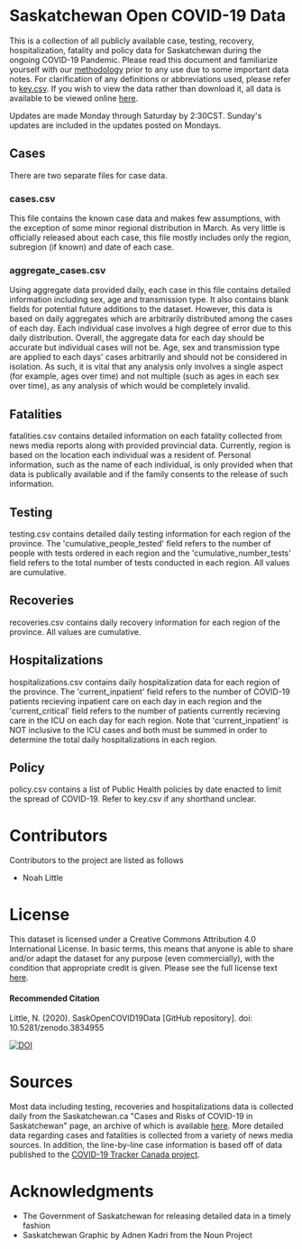 # Saskatchewan Open COVID-19 Data
This is a collection of all publicly available case, testing, recovery, hospitalization, fatality and policy data for Saskatchewan during the ongoing COVID-19 Pandemic. Please read this document and familiarize yourself with our [methodology](https://github.com/noahlittle/SaskOpenCOVID19Data/blob/master/METHODOLOGY.md) prior to any use due to some important data notes. For clarification of any definitions or abbreviations used, please refer to [key.csv](https://github.com/noahlittle/SaskOpenCOVID19Data/blob/master/key.csv). If you wish to view the data rather than download it, all data is available to be viewed online [here](https://docs.google.com/spreadsheets/d/e/2PACX-1vSpXwT4tlmuwbCyI-IkkJZNVEYu2IjuxieoNDpW_ibIMY1niFDkn17_ZWYWvz5nq-X6mNLF_gm3U9XL/pubhtml).

Updates are made Monday through Saturday by 2:30CST. Sunday's updates are included in the updates posted on Mondays.

## Cases
There are two separate files for case data.
### cases.csv
This file contains the known case data and makes few assumptions, with the exception of some minor regional distribution in March. As very little is officially released about each case, this file mostly includes only the region, subregion (if known) and date of each case.
### aggregate_cases.csv
Using aggregate data provided daily, each case in this file contains detailed information including sex, age and transmission type. It also contains blank fields for potential future additions to the dataset. However, this data is based on daily aggregates which are arbitrarily distributed among the cases of each day. Each individual case involves a high degree of error due to this daily distribution. Overall, the aggregate data for each day should be accurate but individual cases will not be. Age, sex and transmission type are applied to each days' cases arbitrarily and should not be considered in isolation. As such, it is vital that any analysis only involves a single aspect (for example, ages over time) and not multiple (such as ages in each sex over time), as any analysis of which would be completely invalid.
## Fatalities
fatalities.csv contains detailed information on each fatality collected from news media reports along with provided provincial data. Currently, region is based on the location each individual was a resident of. Personal information, such as the name of each individual, is only provided when that data is publically available and if the family consents to the release of such information.
## Testing
testing.csv contains detailed daily testing information for each region of the province. The 'cumulative_people_tested' field refers to the number of people with tests ordered in each region and the 'cumulative_number_tests' field refers to the total number of tests conducted in each region. All values are cumulative.
## Recoveries
recoveries.csv contains daily recovery information for each region of the province. All values are cumulative.
## Hospitalizations
hospitalizations.csv contains daily hospitalization data for each region of the province. The 'current_inpatient' field refers to the number of COVID-19 patients recieving inpatient care on each day in each region and the 'current_critical' field refers to the number of patients currently recieving care in the ICU on each day for each region. Note that 'current_inpatient' is NOT inclusive to the ICU cases and both must be summed in order to determine the total daily hospitalizations in each region.
## Policy
policy.csv contains a list of Public Health policies by date enacted to limit the spread of COVID-19. Refer to key.csv if any shorthand unclear.
# Contributors
Contributors to the project are listed as follows
- Noah Little
# License
This dataset is licensed under a Creative Commons Attribution 4.0 International License. In basic terms, this means that anyone is able to share and/or adapt the dataset for any purpose (even commercially), with the condition that appropriate credit is given. Please see the full license text [here](https://github.com/noahlittle/SaskOpenCOVID19Data/blob/master/license.md).

#### Recommended Citation
Little, N. (2020). SaskOpenCOVID19Data [GitHub repository]. doi: 10.5281/zenodo.3834955

[![DOI](https://zenodo.org/badge/DOI/10.5281/zenodo.3834955.svg)](https://doi.org/10.5281/zenodo.3834955)
# Sources
Most data including testing, recoveries and hospitalizations data is collected daily from the Saskatchewan.ca "Cases and Risks of COVID-19 in Saskatchewan" page, an archive of which is available [here](https://publications.saskatchewan.ca/#/products/104914). More detailed data regarding cases and fatalities is collected from a variety of news media sources. In addition, the line-by-line case information is based off of data published to the [COVID-19 Tracker Canada project](https://covid19tracker.ca).
# Acknowledgments
- The Government of Saskatchewan for releasing detailed data in a timely fashion
- Saskatchewan Graphic by Adnen Kadri from the Noun Project
